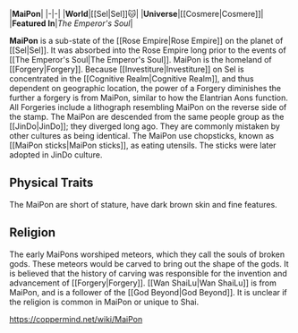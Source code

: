 |**MaiPon**|
|-|-|
|**World**|[[Sel\|Sel]]🐱︎|
|**Universe**|[[Cosmere\|Cosmere]]|
|**Featured In**|*The Emperor's Soul*|

**MaiPon** is a sub-state of the [[Rose Empire\|Rose Empire]] on the planet of [[Sel\|Sel]]. It was absorbed into the Rose Empire long prior to the events of [[The Emperor's Soul\|The Emperor's Soul]].
MaiPon is the homeland of [[Forgery\|Forgery]]. Because [[Investiture\|Investiture]] on Sel is concentrated in the [[Cognitive Realm\|Cognitive Realm]], and thus dependent on geographic location, the power of a Forgery diminishes the further a forgery is from MaiPon, similar to how the Elantrian Aons function. All Forgeries include a lithograph resembling MaiPon on the reverse side of the stamp.
The MaiPon are descended from the same people group as the [[JinDo\|JinDo]]; they diverged long ago. They are commonly mistaken by other cultures as being identical. The MaiPon use chopsticks, known as [[MaiPon sticks\|MaiPon sticks]], as eating utensils. The sticks were later adopted in JinDo culture.

## Physical Traits
The MaiPon are short of stature, have dark brown skin and fine features.

## Religion
The early MaiPons worshiped meteors, which they call the souls of broken gods. These meteors would be carved to bring out the shape of the gods. It is believed that the history of carving was responsible for the invention and advancement of [[Forgery\|Forgery]]. [[Wan ShaiLu\|Wan ShaiLu]] is from MaiPon, and is a follower of the [[God Beyond\|God Beyond]]. It is unclear if the religion is common in MaiPon or unique to Shai.



https://coppermind.net/wiki/MaiPon